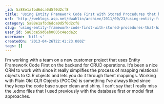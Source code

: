 ```yaml
---
_id: 5a88e1afbd6dca0d5f0d2cf8
title: 'Using Entity Framework Code First with Stored Procedures that have Output Parameters'
url: 'http://weblogs.asp.net/dwahlin/archive/2011/09/23/using-entity-framework-code-first-with-stored-procedures-that-have-output-parameters.aspx'
category: 5a88e1afbd6dca0d5f0d2cf8
slug: 'using-entity-framework-code-first-with-stored-procedures-that-have-output-parameters'
user_id: 5a83ce59d6eb0005c4ecda2c
username: 'bill-s'
createdOn: '2013-04-26T22:41:23.000Z'
tags: []
---
```


I’m working with a team on a new customer project that uses Entity Framework Code First on the backend for CRUD operations. It’s been a nice ORM to work with since it really simplifies the process of mapping relational objects to CLR objects and lets you do it through fluent mappings. Working with Plain Old CLR Objects (POCOs) is something I’ve always liked since they keep the code base super clean and shiny. I can’t say that I really miss the .edmx files that I used previously with the database first or model first approaches.
